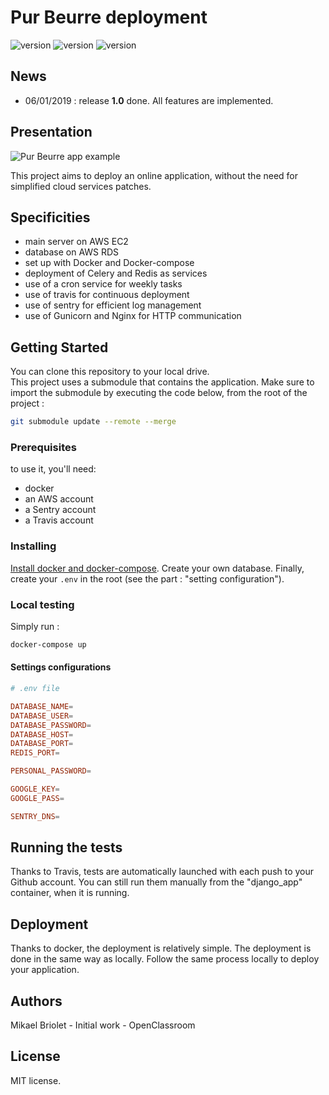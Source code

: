 
# Pur Beurre deployment

![version](https://img.shields.io/badge/version-1.0-blue.svg?longCache=true&style=flat-square) ![version](https://img.shields.io/badge/python-3.6-ligh.svg?longCache=true&style=flat-square) ![version](https://img.shields.io/badge/project-deployment-orange.svg?longCache=true&style=flat-square)

## News

- 06/01/2019 : release **1.0** done. All features are implemented.  

## Presentation

![Pur Beurre app example](https://i.imgur.com/cnvOiDb.jpg)

This project aims to deploy an online application, without the need for simplified cloud services patches.

## Specificities

- main server on AWS EC2
- database on AWS RDS
- set up with Docker and Docker-compose
- deployment of Celery and Redis as services
- use of a cron service for weekly tasks
- use of travis for continuous deployment
- use of sentry for efficient log management
- use of Gunicorn and Nginx for HTTP communication

## Getting Started

You can clone this repository to your local drive.  
This project uses a submodule that contains the application. Make sure to import the submodule by executing the code below, from the root of the project :
```bash
git submodule update --remote --merge
```

### Prerequisites

to use it, you'll need:

- docker
- an AWS account
- a Sentry account
- a Travis account

### Installing

[Install docker and docker-compose](https://www.docker.com/). Create your own database. Finally, create your ```.env``` in the root (see the part : "setting configuration").

### Local testing

Simply run :
```bash
docker-compose up
```

#### Settings configurations

```conf
# .env file

DATABASE_NAME=
DATABASE_USER=
DATABASE_PASSWORD=
DATABASE_HOST=
DATABASE_PORT=
REDIS_PORT=

PERSONAL_PASSWORD=

GOOGLE_KEY=
GOOGLE_PASS=

SENTRY_DNS=
```

## Running the tests

Thanks to Travis, tests are automatically launched with each push to your Github account. You can still run them manually from the "django_app" container, when it is running.

## Deployment

Thanks to docker, the deployment is relatively simple. The deployment is done in the same way as locally. Follow the same process locally to deploy your application.

## Authors

Mikael Briolet - Initial work - OpenClassroom  

## License

MIT license.